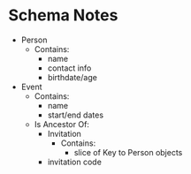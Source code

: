 # Schema Notes

* Person
  * Contains:
    * name
    * contact info
    * birthdate/age
* Event
  * Contains:
    * name
    * start/end dates
  * Is Ancestor Of:
    * Invitation
      * Contains:
      	* slice of Key to Person objects
	* invitation code
